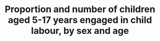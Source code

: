 ---
title: >-
  Proportion  and  number  of  children  aged  5-17  years  engaged  in  child  labour,  by  sex  and  age
permalink: /8-7-1/
sdg_goal: 8
layout: indicator
indicator: 8.7.1
indicator_variable: null
graph: null
graph_type_description: BLS  does  not  have  data
graph_status_notes: unk
variable_description: null
variable_notes: null
un_designated_tier: '1'
un_custodial_agency: 'ILO,  UNICEF'
target_id: '8.7'
has_metadata: true
goal_meta_link: 'http://unstats.un.org/sdgs/files/metadata-compilation/Metadata-Goal-8.pdf'
goal_meta_link_page: 13
indicator_name: >-
  Proportion  and  number  of  children  aged  5-17  years  engaged  in  child  labour,  by  sex  and  age
target: >-
  Take  immediate  and  effective  measures  to  eradicate  forced  labour,  end  modern  slavery  and  human  trafficking  and  secure  the  prohibition  and  elimination  of  the  worst  forms  of  child  labour,  including  recruitment  and  use  of  child  soldiers,  and  by  2025  end  child  labour  in  all  its  forms.
source_title: null
source_notes: null
published: true
comments_and_limitations: The  USG  SDG  8  Subgroup  has  not  identifed  a  data  source  for  this  indicator.
date_metadata_updated: '2017-10-20'  

rationale_interpretation: >-
  From  ILO:  @@  To  monitor  the  progress  against  the  target  8.7.  Indicator  is  straightforward  to  interpret,  as  it  gives  the  headcount  of  child  labourers  at  national,  regional  and  global  levels.  @@  From  UNICEF:  Children  around  the  world  are  routinely  engaged  in  paid  and  unpaid  forms  of  work  that  are  not  harmful  to  them.  However,  children  are  considered  to  be  involved  in  child  labour  when  they  are  either  too  young  to  work  or  are  involved  in  activities  harmful  to  their  health  and  development.  Childrens  involvement  in  hazardous  work  can  compromise  their  physical,  mental,  social  and  educational  development.  The  issue  of  child  labour  is  guided  by  three  main  international  conventions:  ILO  Convention  No.  138  concerning  minimum  age  for  admission  to  employment  and  Recommendation  No.  146  (1973);  ILO  Convention  No.  182  concerning  the  prohibition  and  immediate  action  for  the  elimination  of  the  worst  forms  of  child  labour  and  Recommendation  No.  190  (1999);  and  the  United  Nations  Convention  on  the  Rights  of  the  Child  (Article  32),  including  its  Optional  Protocol  on  the  sale  of  children,  child  prostitution  and  child  pornography.  These  conventions  frame  the  concept  of  child  labour  and  form  the  basis  for  child  labour  legislation  enacted  by  countries  that  are  signatories.  @@  As  per  the  2008  Resolution  concerning  Statistics  of  Child  Labour,  the  operation  definition  of  child  labour  is  based  on  number  of  hours  spent  working  and  working  conditions,  and  encompasses  both  engagement  in  economic  activities  as  well  as  household  chores.
indicator_definition: "From  ILO:  The  term  child  labour  reflects  the  engagement  of  children  in  prohibited  work  and,  more  generally,  in  types  of  work  to  be  eliminated  as  socially  and  morally  undesirable  as  guided  by  national  legislation,  the  ILO  Minimum  Age  Convention,  1973  (No.  138),  and  the  Worst  Forms  of  Child  Labour  Convention,  1999  (No.  182),  their  respective  supplementing  Recommendations  (Nos  146  and  190),  and  the  United  Nations  Convention  on  the  Rights  of  the  Child.  The  statistical  measurement  framework  for  child  labour  is  structured  around  (i)  the  age  of  the  child;  (ii)  the  productive  activities  by  the  child,  including  their  nature  and  the  conditions  under  which  these  are  performed,  and  the  duration  of  engagement  by  the  child  in  such  activities.  For  the  purpose  of  statistical  measurement,  children  engaged  in  child  labour  include  all  persons  aged  5  to  17  years  who,  during  a  specified  time  period,  were  engaged  in  one  or  more  of  the  following  categories  of  activities:  \t(a)  worst  forms  of  child  labour,  (as  described  in  paragraphs  1730,  18th  ICLS  resolution);  \t(b)  employment  below  the  minimum  age,  (as  described  in  paragraphs  32  and  33  of  the  18th  ICLS  resolution);  and  \t(c)  hazardous  unpaid  household  services,  (as  described  in  paragraphs  36  and  37  of  the  18th  ICLS  resolution),  applicable  where  the  general  production  boundary  is  used  as  the  measurement  framework.  From  UNICEF:  This  indicator  provides  the  proportion  of  children  aged  5-17  years  who  are  engaged  in  child  labour.  It  is  calculated  by  dividing  the  number  of  children  aged  5-17  years  who  are  reported  to  have  been  engaged  in  child  labour  in  the  past  week  by  the  total  number  of  children  aged  5-17  in  the  population."
---